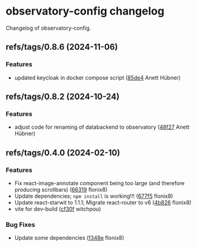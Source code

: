 # observatory-config changelog

Changelog of observatory-config.

## refs/tags/0.8.6 (2024-11-06)

### Features

-  updated keycloak in docker compose script ([85de4](https://github.com/starwit/observatory-config/commit/85de43f80b410ef) Anett Hübner)  

## refs/tags/0.8.2 (2024-10-24)

### Features

-  adjust code for renaming of databackend to observatory ([48f27](https://github.com/starwit/observatory-config/commit/48f27ca84824eb2) Anett Hübner)  

## refs/tags/0.4.0 (2024-02-10)

### Features

-  Fix react-image-annotate component being too large (and therefore producing scrollbars) ([66319](https://github.com/starwit/observatory-config/commit/66319f5f634d986) flonix8)  
-  Update dependencies; `npm install` is working!!! ([677f5](https://github.com/starwit/observatory-config/commit/677f51be886c121) flonix8)  
-  Update react-starwit to 1.1.1; Migrate react-router to v6 ([4b826](https://github.com/starwit/observatory-config/commit/4b8260bd475ae16) flonix8)  
-  vite for dev-build ([cf30f](https://github.com/starwit/observatory-config/commit/cf30fa9497a2daa) witchpou)  

### Bug Fixes

-  Update some dependencies ([f348e](https://github.com/starwit/observatory-config/commit/f348e67efee425f) flonix8)  

